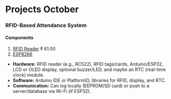 # Projects October

### **RFID-Based Attendance System**
#### Components
1. [RFID Reader](https://robu.in/product/mifare-rfid-readerwriter-13-56mhz-rc522-spi-s50-fudan-card-and-keychain/) ₹ 61.00
2. [ESP8266]()

- **Hardware:** RFID reader (e.g., RC522), RFID tags/cards, Arduino/ESP32, LCD or OLED display, optional buzzer/LED, and maybe an RTC (real-time clock) module.
- **Software:** Arduino IDE or PlatformIO, libraries for RFID, display, and RTC.
- **Communication:** Can log locally (EEPROM/SD card) or push to a server/database via Wi-Fi (if ESP32).


